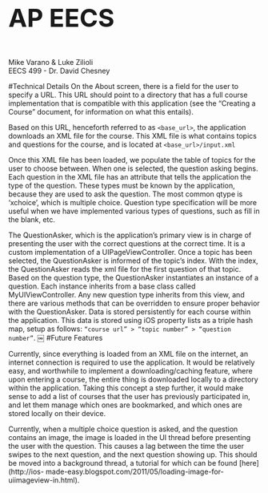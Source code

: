 <p style="font-size:50px;font-weight:bold;">AP EECS</p>
Mike Varano & Luke Zilioli</br>
EECS 499 - Dr. David Chesney#Technical DetailsOn the About screen, there is a field for the user to specify a URL. This URL should point to a directory that has a full course implementation that is compatible with this application (see the “Creating a Course” document, for information on what this entails).
Based on this URL, henceforth referred to as `<base_url>`, the application downloads an XML file for the course. This XML file is what contains topics and questions for the course, and is located at `<base_url>/input.xml`
Once this XML file has been loaded, we populate the table of topics for the user to choose between. When one is selected, the question asking begins. Each question in the XML file has an attribute that tells the application the type of the question. These types must be known by the application, because they are used to ask the question. The most common qtype is ‘xchoice’, which is multiple choice. Question type specification will be more useful when we have implemented various types of questions, such as fill in the blank, etc.The QuestionAsker, which is the application’s primary view is in charge of presentingthe user with the correct questions at the correct time. It is a custom implementation of a UIPageViewController. Once a topic has been selected, the QuestionAsker is informed of the topic’s index. With the index, the QuestionAsker reads the xml file for the first question of that topic. Based on the question type, the QuestionAsker instantiates an instance of a question. Each instance inherits from a base class called MyUIViewController. Any new question type inherits from this view, and there are various methods that can be overridden to ensure proper behavior with the QuestionAsker.Data is stored persistently for each course within the application. This data is stored using iOS property lists as a triple hash map, setup as follows: `“course url” > “topic number” > “question number”`.
￼
#Future FeaturesCurrently, since everything is loaded from an XML file on the internet, an internet connectionis required to use the application. It would be relatively easy, and worthwhile to implement a downloading/caching feature, where upon entering a course, the entire thing is downloaded locally to a directory within the application. Taking this concept a step further, it would make sense to add a list of courses that the user has previously participated in, and let them manage which ones are bookmarked, and which ones are stored locally on their device.Currently, when a multiple choice question is asked, and the question contains an image, the image is loaded in the UI thread before presenting the user with the question. This causes a lag between the time the user swipes to the next question, and the next question showing up. This should be moved into a background thread, a tutorial for which can be found [here](http://ios- made-easy.blogspot.com/2011/05/loading-image-for-uiimageview-in.html).